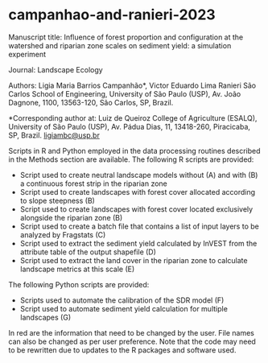 # campanhao-and-ranieri-2023

Manuscript title: Influence of forest proportion and configuration at the watershed and riparian zone scales on sediment yield: a simulation experiment

Journal: Landscape Ecology

Authors: Ligia Maria Barrios Campanhão*, Victor Eduardo Lima Ranieri
São Carlos School of Engineering, University of São Paulo (USP), Av. João Dagnone, 1100, 13563-120, São Carlos, SP, Brazil.

*Corresponding author at:
Luiz de Queiroz College of Agriculture (ESALQ), University of São Paulo (USP), Av. Pádua Dias, 11, 13418-260, Piracicaba, SP, Brazil. ligiambc@usp.br

Scripts in R and Python employed in the data processing routines described in the Methods section are available. The following R scripts are provided:
* Script used to create neutral landscape models without (A) and with (B) a continuous forest strip in the riparian zone
* Script used to create landscapes with forest cover allocated according to slope steepness (B)
* Script used to create landscapes with forest cover located exclusively alongside the riparian zone (B)
* Script used to create a batch file that contains a list of input layers to be analyzed by Fragstats (C)
* Script used to extract the sediment yield calculated by InVEST from the attribute table of the output shapefile (D)
* Script used to extract the land cover in the riparian zone to calculate landscape metrics at this scale (E)

The following Python scripts are provided:
* Scripts used to automate the calibration of the SDR model (F)
* Script used to automate sediment yield calculation for multiple landscapes (G)

In red are the information that need to be changed by the user. File names can also be changed as per user preference. Note that the code may need to be rewritten due to updates to the R packages and software used.

